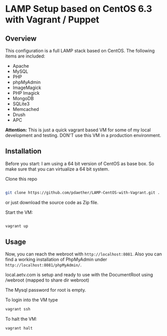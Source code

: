 # LAMP Setup based on CentOS 6.3 with Vagrant / Puppet

## Overview

This configuration is a full LAMP stack based on CentOS.
The following items are included:

* Apache
* MySQL
* PHP
* phpMyAdmin
* ImageMagick
* PHP Imagick
* MongoDB
* SQLite3
* Memcached
* Drush
* APC


**Attention:** This is just a quick vagrant based VM for some of my local development and testing.
DON'T use this VM in a production environment.


## Installation

Before you start: 
I am using a 64 bit version of CentOS as base box. So make sure that you can virtualize a 64 bit system.

Clone this repo

```bash

git clone https://github.com/pdaether/LAMP-CentOS-with-Vagrant.git .

```

or just download the source code as Zip file.

Start the VM:

```bash

vagrant up

```

## Usage

Now, you can reach the webroot with `http://localhost:8081`.
Also you can find a working installation of PhpMyAdmin under `http://localhost:8081/phpMyAdmin/`.

local.aetv.com is setup and ready to use with the DocumentRoot using /webroot (mapped to share dir webroot)


The Mysql password for root is empty.

To login into the VM type
```bash
vagrant ssh
```

To halt the VM:
```bash
vagrant halt
```
